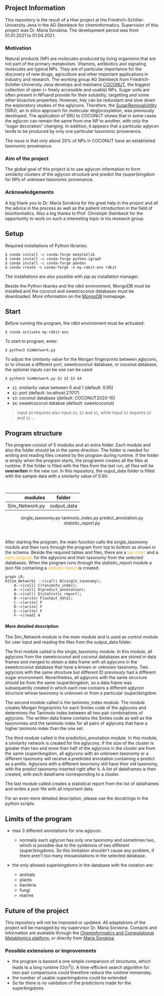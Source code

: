 ## Project Information

This repository is the result of a Hiwi project at the Friedrich-Schiller-University Jena
in the AG Steinbeck for cheminformatics. Supervisior of this project was Dr. Maria
Sorokina. The development period was from 01.01.2021 to 01.04.2021.

### Motivation

Natural products (NP) are molecules produced by living organisms that are not part of the primary metabolism. Vitamins, antibiotics and signaling molecules are typical NPs. They are of particular importance for the discovery of new drugs, agriculture and other important applications in industry and research. The working group AG Steinbeck from Friedrich-Schiller-University Jena develops and maintains [COCONUT](https://coconut.naturalproducts.net/ ), the biggest collection of open (= freely accessible and usable) NPs. Sugar units are often present in NPsand provide for their solubility, targetting and some other bioactive properties. However, hey can be redundant and slow down the exploratory studies of the aglycons. Therefore, the [SugarRemovalUtility](https://sugar.naturalproducts.net/) (SRU), an in silico approach for molecular deglycosylation, was previously developed. 
The application of SRU to COCONUT shows that in some cases the aglycon can remain the same from one NP to another, with only the “sugar decoration” changing. In addition, it appears that a particular aglycon tends to be produced by only one particular taxonomic provenance.

The issue is that only about 20% of NPs in COCONUT have an established taxonomic provenance. 


### Aim of the project

The global goal of this project is to use aglycon information to form similarity clusters of the aglycon structure and predict the (super)kingdom for NPs of unknown taxonomic provenance.

### Acknowledgements

A big thank you to Dr. Maria Sorokina for the great help in the project and all the advice in
the process as well as the patient introduction in the field of bioinformatics. Also a big
thanks to Prof. Christoph Steinbeck for the opportunity to work on such a interesting topic
in his research group.

## Setup
Required installations of Python libraries:

```
$ conda install -c conda-forge matplotlib
$ conda install -c conda-forge python-igraph
$ conda install -c conda-forge pandas
$ conda create -c conda-forge -n my-rdkit-env rdkit
```

The installations are also possible with *pip* as installation manager.

Beside the Python libaries and the rdkit environment, MongoDB must be installed and the coconut and sweetcoconut databases must be downloaded. More information on the [MongoDB](https://www.mongodb.com/try/download/community) homepage.

## Start

Before running the program, the rdkit environment must be activated:

```
$ conda activate my-rdkit-env
```

To start to program, enter: 

```
$ python3 SimNetwork.py 
```


To adjust the similarity value for the Morgan fingerprints between aglycons, or to choose a different port,
sweetcoconut database, or coconut database, the optional inputs can be use can be used:

```
$ python3 SimNetwork.py $1 $2 $3 $4
```
- `$1`: similarity value between 0 and 1 (default: 0.95)
- `$2`: port (default: localhost:27017)
- `$3`: coconut database (default: COCONUT2020-10)
- `$4`: sweetcoconut databse (default: sweetcoconut)

> input `$4` requires also input `$3`, `$2` and `$1`, while input `$3` requires `$2` and `$1` ...




## Program structure

The program consist of 5 modules and an extra folder. Each module and also the folder should be in the same direction. The folder is needed for writing and reading files created by the program during runtime. If the folder is empty when the program starts, the programm creates all the files at runtime.
If the folder is filled with the files from the last run, all files will be **overwriten** in the new run. In this repository, the ouput_data folder is filled with the sample data with a similarity value of 0.90.

<p>&nbsp;</p>
<center>

modules | folder |
---------:|:---------:|
Sim_Network.py|output_data|
single_taxonomy.py
tanimoto_index.py
predict_annotation.py
statistic_report.py

</center>
<p>&nbsp;</p>

After starting the program, the main function calls the single_taxonomy moduls and then runs through the program from top to bottom as shown in the schema. Beside the required tables and files, there are a <span style="color:orange">bar chart</span> and a <span style="color:orange">venn diagram</span> for the aglycons and their taxonomy from the selected databases. When the program runs through the statistic_report module a json file containing a <span style="color:orange">statistic report</span> is created.
```mermaid
graph LR;
A{Sim_Network} -->|call| B(single_taxonomy);
    A-->|call| C(tanimoto_index);
    A-->|call| D(predict_annotation);
    A-->|call| E(statistic_report);
    B-->|write| F[output_data];
    C-->|write| F
    D-->|write| F
    E-->|write| F
    F-->|read| A
```
#### More detailed description

The Sim_Network module is the main module and is used as control module for user input and reading the files from the output_data folder. 

The first module called is the single_taxonomy module. In this module, all aglycons from the sweetcoconut and coconut databases are stored in data frames and merged to obtain a data frame with all aglycons in the sweetcoconut database that have a known or unknown taxonomy. Two aglycons with the same structure but different ID previously had a different sugar environment. Nevertheless, all aglycons with the same structure should be from the same (super)kingdom, so a data frame was subsequently created in which each row contains a different aglycon structure whose taxonomy is unknown or from a particular (super)kingdom.

The second module called is the tanimoto_index module. The module creates Morgan fingerprints for each Smiles code of the aglycons and determines the Tanimoto index between all two pair combinations of aglycons. The written data frame contains the Smiles code as well as the taxonomies and the tanimoto index for all pairs of aglycons that have a higher tanimoto index than the one set. 

The third module called is the prediction_annotation module. In this module, a similarity network is created for the aglycons. If the size of the cluster is greater than two and more than half of the aglycons in the cluster are from the same (super)kingdom, all aglycons with an unknown taxonomy or a different taxonomy will receive a predicted annotation containing a predict as a prefix. Aglycons with a different taxonomy still have their old taxonomy, with the predict taxonomy inserted right after it. A list of dataframes is then created, with each dataframe corresponding to a cluster.

The last module called creates a statistical report from the list of dataframes and writes a json file with all important data.

For an even more detailed description, please use the docstrings in the python scripts.
 
## Limits of the program

- max 3 different annotations for one aglycon:
    - normally each aglycon has only one taxonomy and sometimes two, which is possible due to the symbiosis of two different (super)kingdoms.
    So this limitation shouldn't cause any problem, if there aren't too many missanotations in the selected database.    

- the only allowed superkingdoms in the database with the notation are:
    - animals
    - plants
    - bacteria
    - fungi
    - marine


## Future of the project
This repository will not be improved or updated. All adaptations of the 
project will be managed by my supervisor Dr. Maria Sorokina.
Contacts and information are available through the [Cheminformatics and Computational Metablomics
platform](https://cheminf.uni-jena.de), or directly from 
[Maria Sorokina](https://cheminf.uni-jena.de/members/maria-sorokina/).

### Possible extensions or improvements
- the program is basesd a one simple comparison of structures, which leads to a long runtime
(O(n<sup>2</sup>)). A time-efficient search algorithm for two-pair comparisons could therefore reduce the runtime immensley.
- the number of usable superkingdoms could be extended
- So far there is no validation of the predictions made for the superkingdoms




